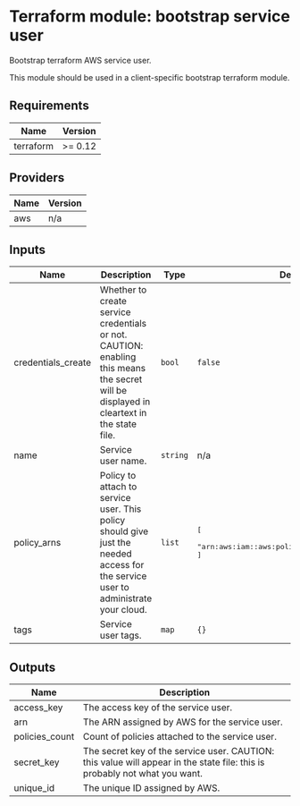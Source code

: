 # Terraform module: bootstrap service user

Bootstrap terraform AWS service user.

This module should be used in a client-specific bootstrap terraform module.


<!-- BEGINNING OF PRE-COMMIT-TERRAFORM DOCS HOOK -->
## Requirements

| Name | Version |
|------|---------|
| terraform | >= 0.12 |

## Providers

| Name | Version |
|------|---------|
| aws | n/a |

## Inputs

| Name | Description | Type | Default | Required |
|------|-------------|------|---------|:--------:|
| credentials\_create | Whether to create service credentials or not. CAUTION: enabling this means the secret will be displayed in cleartext in the state file. | `bool` | `false` | no |
| name | Service user name. | `string` | n/a | yes |
| policy\_arns | Policy to attach to service user. This policy should give just the needed access for the service user to administrate your cloud. | `list` | <pre>[<br>  "arn:aws:iam::aws:policy/AdministratorAccess"<br>]</pre> | no |
| tags | Service user tags. | `map` | `{}` | no |

## Outputs

| Name | Description |
|------|-------------|
| access\_key | The access key of the service user. |
| arn | The ARN assigned by AWS for the service user. |
| policies\_count | Count of policies attached to the service user. |
| secret\_key | The secret key of the service user. CAUTION: this value will appear in the state file: this is probably not what you want. |
| unique\_id | The unique ID assigned by AWS. |

<!-- END OF PRE-COMMIT-TERRAFORM DOCS HOOK -->
